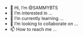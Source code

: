 - 👋 Hi, I’m @SAMMYBTS
- 👀 I’m interested in ...
- 🌱 I’m currently learning ...
- 💞️ I’m looking to collaborate on ...
- 📫 How to reach me ...

<!---
SAMMYBTS/SAMMYBTS is a ✨ special ✨ repository because its `README.md` (this file) appears on your GitHub profile.
You can click the Preview link to take a look at your changes.
--->
